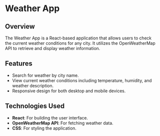 # Weather App

## Overview

The Weather App is a React-based application that allows users to check the current weather conditions for any city. It utilizes the OpenWeatherMap API to retrieve and display weather information.

## Features

- Search for weather by city name.
- View current weather conditions including temperature, humidity, and weather description.
- Responsive design for both desktop and mobile devices.

## Technologies Used

- **React**: For building the user interface.
- **OpenWeatherMap API**: For fetching weather data.
- **CSS**: For styling the application.
